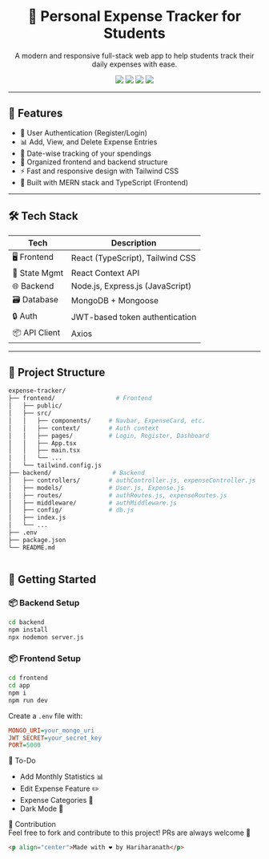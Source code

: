 <h1 align="center">
  💸 Personal Expense Tracker for Students
</h1>

<p align="center">
  A modern and responsive full-stack web app to help students track their daily expenses with ease.
</p>

<p align="center">
  <img src="https://img.shields.io/badge/Tech-MERN-blue?style=flat-square&logo=appveyor" />
  <img src="https://img.shields.io/badge/Frontend-TypeScript-blueviolet?style=flat-square&logo=typescript" />
  <img src="https://img.shields.io/badge/Backend-JavaScript-green?style=flat-square&logo=node.js" />
  <img src="https://img.shields.io/badge/Styling-TailwindCSS-38bdf8?style=flat-square&logo=tailwind-css" />
</p>

---

## 🌟 Features

- 🔐 User Authentication (Register/Login)
- 📊 Add, View, and Delete Expense Entries
- 📅 Date-wise tracking of your spendings
- 📁 Organized frontend and backend structure
- ⚡ Fast and responsive design with Tailwind CSS
- 🧠 Built with MERN stack and TypeScript (Frontend)

---

## 🛠️ Tech Stack

| Tech            | Description                                |
|-----------------|--------------------------------------------|
| 🖥️ Frontend     | React (TypeScript), Tailwind CSS            |
| 🧠 State Mgmt   | React Context API                           |
| 🌐 Backend      | Node.js, Express.js (JavaScript)            |
| 🗃️ Database     | MongoDB + Mongoose                          |
| 🔒 Auth         | JWT-based token authentication              |
| 📦 API Client   | Axios                                       |

---

## 📁 Project Structure

```bash
expense-tracker/
├── frontend/                 # Frontend
│   ├── public/
│   ├── src/
│   │   ├── components/     # Navbar, ExpenseCard, etc.
│   │   ├── context/        # Auth context
│   │   ├── pages/          # Login, Register, Dashboard
│   │   ├── App.tsx
│   │   ├── main.tsx
│   │   └── ...
│   └── tailwind.config.js
├── backend/                 # Backend
│   ├── controllers/        # authController.js, expenseController.js
│   ├── models/             # User.js, Expense.js
│   ├── routes/             # authRoutes.js, expenseRoutes.js
│   ├── middleware/         # authMiddleware.js
│   ├── config/             # db.js
│   ├── index.js
│   └── ...
├── .env
├── package.json
└── README.md



```

## 🚀 Getting Started

### 📦 Backend Setup

```bash
cd backend
npm install
npx nodemon server.js

```


### 📦 Frontend Setup

```bash
cd frontend
cd app
npm i
npm run dev

```
Create a `.env` file with:

```ini
MONGO_URI=your_mongo_uri
JWT_SECRET=your_secret_key
PORT=5000
```
📌 To-Do  
- Add Monthly Statistics 📊  
- Edit Expense Feature ✏️  
- Expense Categories 🎯  
- Dark Mode 🌙  

🤝 Contribution  
Feel free to fork and contribute to this project! PRs are always welcome 💙  

```html
<p align="center">Made with ❤️ by Hariharanath</p>
```

